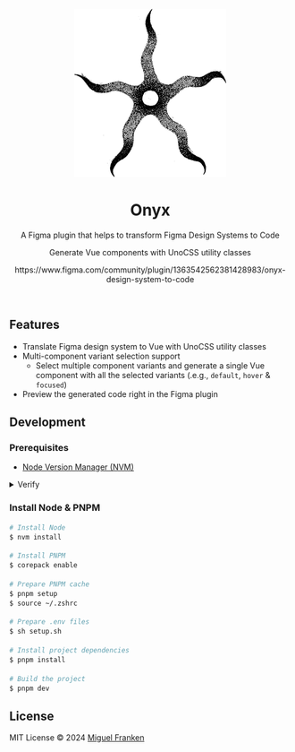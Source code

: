 <p align='center'>
<img src='./.readme/logo.svg' height='300'/>
</p>

<h1 align="center">Onyx</h1>
<p align="center">A Figma plugin that helps to transform Figma Design Systems to Code</p>
<p align="center">Generate Vue components with UnoCSS utility classes</p>
<p align="center">https://www.figma.com/community/plugin/1363542562381428983/onyx-design-system-to-code</p>
<br />

## Features

- Translate Figma design system to Vue with UnoCSS utility classes
- Multi-component variant selection support
  - Select multiple component variants and generate a single Vue component with all the selected variants (.e.g., `default`, `hover` & `focused`)
- Preview the generated code right in the Figma plugin

## Development

### Prerequisites

- [Node Version Manager (NVM)](https://github.com/nvm-sh/nvm)

<details>
<summary>Verify</summary>

To ensure correct installation, execute the `nvm -v` bash command and expect no errors.
</details>

### Install Node & PNPM

```bash
# Install Node
$ nvm install

# Install PNPM
$ corepack enable

# Prepare PNPM cache
$ pnpm setup
$ source ~/.zshrc

# Prepare .env files
$ sh setup.sh

# Install project dependencies
$ pnpm install

# Build the project
$ pnpm dev
```

## License

MIT License © 2024 [Miguel Franken](https://github.com/miguelfranken)
